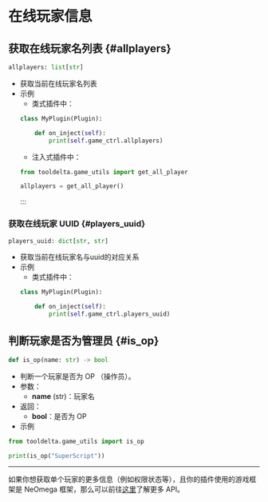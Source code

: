 # 在线玩家信息



## 获取在线玩家名列表 {#allplayers}
```python
allplayers: list[str]
```
- 获取当前在线玩家名列表
- 示例
    - 类式插件中：
    ```python
    class MyPlugin(Plugin):

        def on_inject(self):
            print(self.game_ctrl.allplayers)
    ```
    - 注入式插件中：
    ```python
    from tooldelta.game_utils import get_all_player

    allplayers = get_all_player()
    ```
    :::

### 获取在线玩家 UUID {#players_uuid}
```python
players_uuid: dict[str, str]
```
- 获取当前在线玩家名与uuid的对应关系
- 示例
    - 类式插件中：
    ```python
    class MyPlugin(Plugin):

        def on_inject(self):
            print(self.game_ctrl.players_uuid)
    ```



## 判断玩家是否为管理员 {#is_op}
```python
def is_op(name: str) -> bool
```
- 判断一个玩家是否为 OP （操作员）。
- 参数：
    - **name** (str)：玩家名
- 返回：
    - **bool**：是否为 OP
- 示例
```python
from tooldelta.game_utils import is_op

print(is_op("SuperScript"))

```

---

如果你想获取单个玩家的更多信息（例如权限状态等），且你的插件使用的游戏框架是 NeOmega 框架，那么可以前往[这里](/plugin-dev/api/spec-neomega#get_player_by_name)了解更多 API。